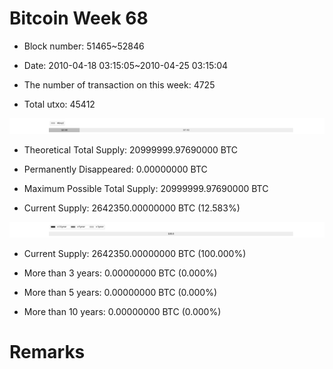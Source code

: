 # Bitcoin Week 68

- Block number: 51465~52846

- Date: 2010-04-18 03:15:05~2010-04-25 03:15:04

- The number of transaction on this week: 4725

- Total utxo: 45412

![](../images/mined_week68.png)

- Theoretical Total Supply: 20999999.97690000 BTC

- Permanently Disappeared: 0.00000000 BTC

- Maximum Possible Total Supply: 20999999.97690000 BTC

- Current Supply: 2642350.00000000 BTC (12.583%)

![](../images/year_week68.png)


- Current Supply: 2642350.00000000 BTC (100.000%)

- More than 3 years: 0.00000000 BTC (0.000%)

- More than 5 years: 0.00000000 BTC (0.000%)

- More than 10 years: 0.00000000 BTC (0.000%)

# Remarks

